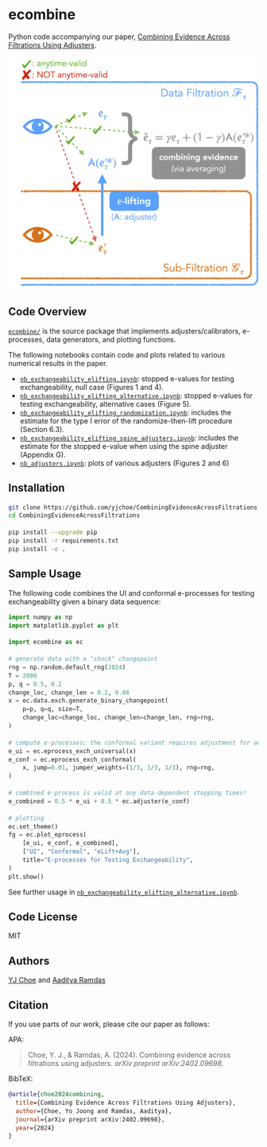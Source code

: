 # ecombine

Python code accompanying our paper, [Combining Evidence Across Filtrations Using Adjusters](https://arxiv.org/abs/2402.09698).

![](eLifting.png)

## Code Overview

[`ecombine/`](ecombine) is the source package that implements adjusters/calibrators, e-processes, data generators, and plotting functions.

The following notebooks contain code and plots related to various numerical results in the paper.
* [`nb_exchangeability_elifting.ipynb`](nb_exchangeability_elifting.ipynb): 
  stopped e-values for testing exchangeability, null case (Figures 1 and 4).
* [`nb_exchangeability_elifting_alternative.ipynb`](nb_exchangeability_elifting_alternative.ipynb): 
  stopped e-values for testing exchangeability, alternative cases (Figure 5).
* [`nb_exchangeability_elifting_randomization.ipynb`](nb_exchangeability_elifting_randomization.ipynb): 
  includes the estimate for the type I error of the randomize-then-lift procedure (Section 6.3).
* [`nb_exchangeability_elifting_spine_adjusters.ipynb`](nb_exchangeability_elifting_spine_adjusters.ipynb): 
  includes the estimate for the stopped e-value when using the spine adjuster (Appendix G).
* [`nb_adjusters.ipynb`](nb_adjusters.ipynb): 
  plots of various adjusters (Figures 2 and 6)

## Installation

```sh
git clone https://github.com/yjchoe/CombiningEvidenceAcrossFiltrations
cd CombiningEvidenceAcrossFiltrations

pip install --upgrade pip
pip install -r requirements.txt
pip install -e .
```

## Sample Usage

The following code combines the UI and conformal e-processes for testing exchangeability given a binary data sequence:
```python
import numpy as np
import matplotlib.pyplot as plt

import ecombine as ec

# generate data with a "shock" changepoint
rng = np.random.default_rng(2024)
T = 2000
p, q = 0.5, 0.2
change_loc, change_len = 0.2, 0.04
x = ec.data.exch.generate_binary_changepoint(
    p=p, q=q, size=T, 
    change_loc=change_loc, change_len=change_len, rng=rng,
)

# compute e-processes; the conformal variant requires adjustment for anytime-validity wrt data
e_ui = ec.eprocess_exch_universal(x)
e_conf = ec.eprocess_exch_conformal(
    x, jump=0.01, jumper_weights=(1/3, 1/3, 1/3), rng=rng,
)

# combined e-process is valid at any data-dependent stopping times!
e_combined = 0.5 * e_ui + 0.5 * ec.adjuster(e_conf)

# plotting
ec.set_theme()
fg = ec.plot_eprocess(
    [e_ui, e_conf, e_combined],
    ["UI", "Conformal", "eLift+Avg"],
    title="E-processes for Testing Exchangeability",
)
plt.show()
```

See further usage in [`nb_exchangeability_elifting_alternative.ipynb`](nb_exchangeability_elifting_alternative.ipynb).

## Code License

MIT

## Authors

[YJ Choe](http://yjchoe.github.io/) and 
[Aaditya Ramdas](https://www.stat.cmu.edu/~aramdas/)

## Citation

If you use parts of our work, please cite our paper as follows:

APA:
> Choe, Y. J., & Ramdas, A. (2024). Combining evidence across filtrations using adjusters. _arXiv preprint arXiv:2402.09698_.

BibTeX:
```bibtex
@article{choe2024combining,
  title={Combining Evidence Across Filtrations Using Adjusters},
  author={Choe, Yo Joong and Ramdas, Aaditya},
  journal={arXiv preprint arXiv:2402.09698},
  year={2024}
}
```
